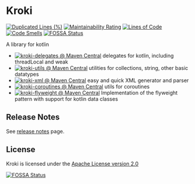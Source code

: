 # Kroki

[![Duplicated Lines (%)](https://sonarcloud.io/api/project_badges/measure?project=kerubistan_kroki&metric=duplicated_lines_density)](https://sonarcloud.io/dashboard?id=kerubistan_kroki)
[![Maintainability Rating](https://sonarcloud.io/api/project_badges/measure?project=kerubistan_kroki&metric=sqale_rating)](https://sonarcloud.io/dashboard?id=kerubistan_kroki)
[![Lines of Code](https://sonarcloud.io/api/project_badges/measure?project=kerubistan_kroki&metric=ncloc)](https://sonarcloud.io/dashboard?id=kerubistan_kroki)
[![Code Smells](https://sonarcloud.io/api/project_badges/measure?project=kerubistan_kroki&metric=code_smells)](https://sonarcloud.io/dashboard?id=kerubistan_kroki)
[![FOSSA Status](https://app.fossa.io/api/projects/git%2Bgithub.com%2Fkerubistan%2Fkroki.svg?type=shield)](https://app.fossa.io/projects/git%2Bgithub.com%2Fkerubistan%2Fkroki?ref=badge_shield)

A library for kotlin

 * [![kroki-delegates @ Maven Central](https://img.shields.io/maven-central/v/io.github.kerubistan.kroki/kroki-delegates.svg?label=kroki-delegates%20Maven%20Central)](https://search.maven.org/search?q=g:%22io.github.kerubistan.kroki%22%20AND%20a:%22kroki-delegates%22) delegates for kotlin, including threadLocal and weak 
 * [![kroki-utils @ Maven Central](https://img.shields.io/maven-central/v/io.github.kerubistan.kroki/kroki-utils.svg?label=kroki-utils%20Maven%20Central)](https://search.maven.org/search?q=g:%22io.github.kerubistan.kroki%22%20AND%20a:%22kroki-utils%22) utilities for collections, string, other basic datatypes
 * [![kroki-xml @ Maven Central](https://img.shields.io/maven-central/v/io.github.kerubistan.kroki/kroki-xml.svg?label=kroki-xml%20Maven%20Central)](https://search.maven.org/search?q=g:%22io.github.kerubistan.kroki%22%20AND%20a:%22kroki-xml%22) easy and quick XML generator and parser
 * [![kroki-coroutines @ Maven Central](https://img.shields.io/maven-central/v/io.github.kerubistan.kroki/kroki-coroutines.svg?label=kroki-coroutines%20Maven%20Central)](https://search.maven.org/search?q=g:%22io.github.kerubistan.kroki%22%20AND%20a:%22kroki-coroutines%22) utils for coroutines
 * [![kroki-flyweight @ Maven Central](https://img.shields.io/maven-central/v/io.github.kerubistan.kroki/kroki-coroutines.svg?label=kroki-flyweight%20Maven%20Central)](https://search.maven.org/search?q=g:%22io.github.kerubistan.kroki%22%20AND%20a:%22kroki-flyweight-lib%22) Implementation of the flyweight pattern with support for kotlin data classes

## Release Notes

 See [release notes](release-notes/index.md) page.

## License

Kroki is licensed under the [Apache License version 2.0](https://apache.org/licenses/LICENSE-2.0.txt)

[![FOSSA Status](https://app.fossa.io/api/projects/git%2Bgithub.com%2Fkerubistan%2Fkroki.svg?type=large)](https://app.fossa.io/projects/git%2Bgithub.com%2Fkerubistan%2Fkroki?ref=badge_large)
